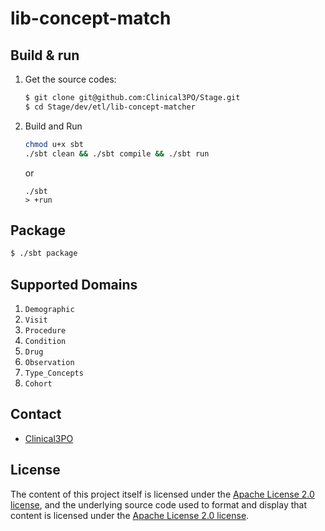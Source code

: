 # lib-concept-match #

## Build & run ##

1. Get the source codes: 

    ```sh
    $ git clone git@github.com:Clinical3PO/Stage.git
    $ cd Stage/dev/etl/lib-concept-matcher
    ```
2. Build and Run
    
    ```sh
    chmod u+x sbt
    ./sbt clean && ./sbt compile && ./sbt run
    ```
    or
    ```
    ./sbt
    > +run
    ```

## Package ##

```sh
$ ./sbt package
```

## Supported Domains ##

1. `Demographic`
2. `Visit`
3. `Procedure`
4. `Condition`
5. `Drug`
6. `Observation`
7. `Type_Concepts`
8. `Cohort`

## Contact ##

- [Clinical3PO](http://www.clinical3po.org)

## License

The content of this project itself is licensed under the [Apache License 2.0 license](http://www.apache.org/licenses/LICENSE-2.0), and the underlying source code used to format and display that content is licensed under the [Apache License 2.0 license](http://www.apache.org/licenses/LICENSE-2.0).
